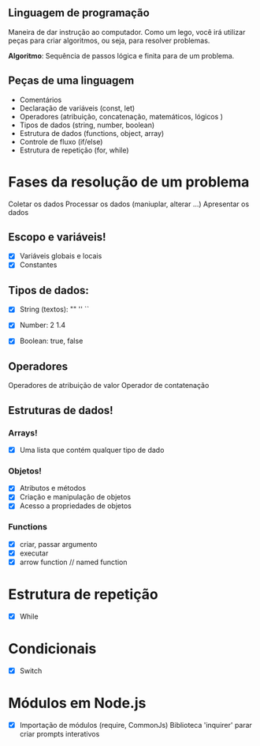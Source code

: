 ## Linguagem de programação

Maneira de dar instrução ao computador.
Como um lego, você irá utilizar peças para criar algoritmos, ou seja, para resolver problemas.

**Algoritmo**: Sequência de passos lógica e finita para de um problema.

## Peças de uma linguagem

- Comentários
- Declaração de variáveis (const, let)
- Operadores (atribuição, concatenação, matemáticos, lógicos )
- Tipos de dados (string, number, boolean)
- Estrutura de dados (functions, object, array)
- Controle de fluxo (if/else)
- Estrutura de repetição (for, while)

# Fases da resolução de um problema

Coletar os dados
Processar os dados (maniuplar, alterar ...)
Apresentar os dados

## Escopo e variáveis!

- [x] Variáveis globais e locais
- [x] Constantes

## Tipos de dados:

- [x] String (textos): "" '' ``
- [x] Number: 2 1.4
- [x] Boolean: true, false


## Operadores 

Operadores de atribuição de valor
Operador de contatenação

## Estruturas de dados!

### Arrays!

- [x] Uma lista que contém qualquer tipo de dado

### Objetos!

- [x] Atributos e métodos
- [x] Criação e manipulação de objetos
- [x] Acesso a propriedades de objetos

### Functions 

- [x] criar, passar argumento
- [x] executar
- [x] arrow function // named function

# Estrutura de repetição 

- [x] While

# Condicionais

- [x] Switch

# Módulos em Node.js

- [x] Importação de módulos (require, CommonJs)
Biblioteca 'inquirer' parar criar prompts interativos